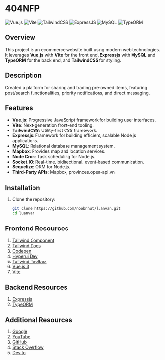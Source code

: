 
# 404NFP

![Vue.js](https://img.shields.io/badge/Vue.js-35495E?style=for-the-badge&logo=vue.js&logoColor=4FC08D)
![Vite](https://img.shields.io/badge/Vite-646CFF?style=for-the-badge&logo=vite&logoColor=white)
![TailwindCSS](https://img.shields.io/badge/TailwindCSS-38B2AC?style=for-the-badge&logo=tailwind-css&logoColor=white)
![ExpressJS](https://img.shields.io/badge/Expressjs-E0234E?style=for-the-badge&logo=nestjs&logoColor=white)
![MySQL](https://img.shields.io/badge/MySQL-4479A1?style=for-the-badge&logo=mysql&logoColor=white)
![TypeORM](https://img.shields.io/badge/TypeORM-262627?style=for-the-badge&logo=typeorm&logoColor=white)

## Overview

This project is an ecommerce website built using modern web technologies. It leverages **Vue.js** with **Vite** for the front end, **Expressjs** with **MySQL** and **TypeORM** for the back end, and **TailwindCSS** for styling.

## Description

Created a platform for sharing and trading pre-owned items, featuring post/search functionalities, priority notifications, and direct messaging.

## Features

- **Vue.js**: Progressive JavaScript framework for building user interfaces.
- **Vite**: Next-generation front-end tooling.
- **TailwindCSS**: Utility-first CSS framework.
- **Expressjs**: Framework for building efficient, scalable Node.js applications.
- **MySQL**: Relational database management system.
- **Mapbox**: Provides map and location services.
- **Node Cron**: Task scheduling for Node.js.
- **Socket.IO**: Real-time, bidirectional, event-based communication.
- **Sequelize**: ORM for Node.js.
- **Third-Party APIs**: Mapbox, provinces.open-api.vn

## Installation

1. Clone the repository:
   ```bash
   git clone https://github.com/noobnhut/luanvan.git
   cd luanvan
   ```

## Frontend Resources

1. [Tailwind Component](https://tailwindcomponents.com/)
2. [Tailwind Docs](https://tailwindcss.com/docs/)
3. [Codepen](https://codepen.io/)
4. [Hyperui Dev](https://www.hyperui.dev/)
5. [Tailwind Toolbox](https://www.tailwindtoolbox.com/)
6. [Vue.js 3](https://vuejs.org/)
7. [Vite](https://vitejs.dev/)

## Backend Resources

1. [Expressjs]([https://nestjs.com/](https://expressjs.com/))
2. [TypeORM](https://typeorm.io/)

## Additional Resources

1. [Google](https://www.google.com/)
2. [YouTube](https://www.youtube.com/)
3. [GitHub](https://github.com/)
4. [Stack Overflow](https://stackoverflow.com/)
5. [Dev.to](https://dev.to/)
